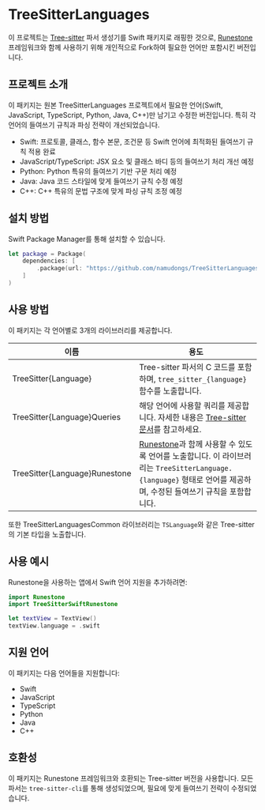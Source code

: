 # TreeSitterLanguages

이 프로젝트는 [Tree-sitter](https://tree-sitter.github.io/tree-sitter/) 파서 생성기를 Swift 패키지로 래핑한 것으로, [Runestone](https://github.com/simonbs/runestone) 프레임워크와 함께 사용하기 위해 개인적으로 Fork하여 필요한 언어만 포함시킨 버전입니다.

## 프로젝트 소개

이 패키지는 원본 TreeSitterLanguages 프로젝트에서 필요한 언어(Swift, JavaScript, TypeScript, Python, Java, C++)만 남기고 수정한 버전입니다. 
특히 각 언어의 들여쓰기 규칙과 파싱 전략이 개선되었습니다.

- Swift: 프로토콜, 클래스, 함수 본문, 조건문 등 Swift 언어에 최적화된 들여쓰기 규칙 적용 완료
- JavaScript/TypeScript: JSX 요소 및 클래스 바디 등의 들여쓰기 처리 개선 예정
- Python: Python 특유의 들여쓰기 기반 구문 처리 예정
- Java: Java 코드 스타일에 맞게 들여쓰기 규칙 수정 예정
- C++: C++ 특유의 문법 구조에 맞게 파싱 규칙 조정 예정

## 설치 방법

Swift Package Manager를 통해 설치할 수 있습니다.

```swift
let package = Package(
    dependencies: [
        .package(url: "https://github.com/namudongs/TreeSitterLanguages.git", from: "0.1.0")
    ]
)
```

## 사용 방법

이 패키지는 각 언어별로 3개의 라이브러리를 제공합니다.

|이름|용도|
|-|-|
|TreeSitter{Language}|Tree-sitter 파서의 C 코드를 포함하며, `tree_sitter_{language}` 함수를 노출합니다.|
|TreeSitter{Language}Queries|해당 언어에 사용할 쿼리를 제공합니다. 자세한 내용은 [Tree-sitter 문서](https://tree-sitter.github.io/tree-sitter/syntax-highlighting#queries)를 참고하세요.|
|TreeSitter{Language}Runestone|[Runestone](https://github.com/simonbs/runestone)과 함께 사용할 수 있도록 언어를 노출합니다. 이 라이브러리는 `TreeSitterLanguage.{language}` 형태로 언어를 제공하며, 수정된 들여쓰기 규칙을 포함합니다.|

또한 TreeSitterLanguagesCommon 라이브러리는 `TSLanguage`와 같은 Tree-sitter의 기본 타입을 노출합니다.

## 사용 예시

Runestone을 사용하는 앱에서 Swift 언어 지원을 추가하려면:

```swift
import Runestone
import TreeSitterSwiftRunestone

let textView = TextView()
textView.language = .swift
```

## 지원 언어

이 패키지는 다음 언어들을 지원합니다:
- Swift
- JavaScript
- TypeScript
- Python
- Java
- C++

## 호환성

이 패키지는 Runestone 프레임워크와 호환되는 Tree-sitter 버전을 사용합니다. 
모든 파서는 `tree-sitter-cli`를 통해 생성되었으며, 필요에 맞게 들여쓰기 전략이 수정되었습니다.
